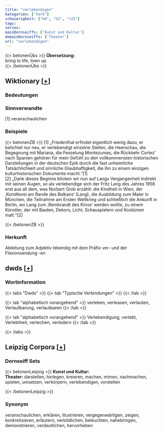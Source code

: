 ```yaml
---
title: "verlebendigen"
kategorien: ["Verb"]
schwierigkeit: ["k0", "h2", "r21"]
tags:
series:
mainDornseiffs: ['Kunst und Kultur']
domainDornseiffs: ['Theater']
url: "verlebendigen"
---
```


{{< betonenÜbs >}}
**Übersetzung:**  
bring to life, liven up  
{{< /betonenÜbs >}}

## Wiktionary [[+](https://de.wiktionary.org/wiki/verlebendigen)]

### Bedeutungen

### Sinnverwandte
[1] veranschaulichen  

### Beispiele
{{< betonenZB >}}
[1] „Friedenthal erfindet eigentlich wenig dazu, er belichtet nur neu, er verlebendigt einzelne Stellen, die Heerschau, die Begegnung mit Mariana, die Fesselung Montezumas, die Rückkehr Cortez’ nach Spanien gehören für mein Gefühl zu den vollkommensten historischen Darstellungen in der deutschen Epik durch die fast unheimliche Tatsächlichkeit und sinnliche Glaubhaftigkeit, die ihn zu einem einzigen kulturhistorischen Dokumente macht.“[1]  
[2] „Dank dieses Beginns blicken wir nun auf Langs Vergangenheit indirekt mit seinen Augen, so als verlebendige sich der Fritz Lang des Jahres 1956 erst aus all dem, was Norbert Grob erzählt: die Kindheit in Wien, der ‚Konditorei am Rande des Balkans‘ (Lang), die Ausbildung zum Maler in München, die Teilnahme am Ersten Weltkrieg und schließlich die Ankunft in Berlin, wo Lang zum ‚Rembrandt des Kinos‘ werden wollte, zu einem Künstler, der mit Bauten, Dekors, Licht, Schauspielern und Kostümen malt.“[2]  

{{< /betonenZB >}}
### Herkunft
Ableitung zum Adjektiv lebendig mit dem Präfix ver- und der Flexionsendung -en  



## dwds [[+](https://www.dwds.de/wb/verlebendigen)]

### Wortinformation
{{< tabs "Dwds" >}}
{{< tab "Typische Verbindungen" >}}
{{< /tab >}}

{{< tab "alphabetisch vorangehend" >}}
verleben, verleasen, verlauten, Verlautbarung, verlautbaren
{{< /tab >}}

{{< tab "alphabetisch vorangehend" >}}
Verlebendigung, verlebt, Verlebtheit, verlechen, verledern
{{< /tab >}}

{{< /tabs >}}

## Leipzig Corpora [[+](https://corpora.uni-leipzig.de/en/res?word=verlebendigen&corpusId=deu_newscrawl-public_2018)]

### Dornseiff Sets
{{< betonenLeipzig >}}
**Kunst und Kultur:**  
**Theater:** darstellen, hinlegen, kreieren, machen, mimen, nachmachen, spielen, umsetzen, verkörpern, verlebendigen, vorstellen  

{{< /betonenLeipzig >}}

### Synonym
veranschaulichen, erklären, illustrieren, vergegenwärtigen, zeigen, konkretisieren, erläutern, verbildlichen, beleuchten, nahebringen, demonstrieren, verdeutlichen, hervorheben

